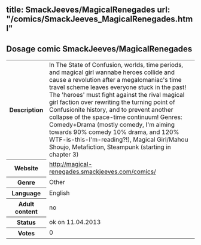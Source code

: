 title: SmackJeeves/MagicalRenegades
url: "/comics/SmackJeeves_MagicalRenegades.html"
---
Dosage comic SmackJeeves/MagicalRenegades
-----------------------------------------

<table class="comicinfo">
<tr>
<th>Description</th><td>In The State of Confusion, worlds, time periods, and magical girl wannabe heroes collide and cause a revolution after a megalomaniac's time travel scheme leaves everyone stuck in the past! The 'heroes' must fight against the rival magical girl faction over rewriting the turning point of Confusionite history, and to prevent another collapse of the space-time continuum! Genres: Comedy+Drama (mostly comedy, I'm aiming towards 90% comedy 10% drama, and 120% WTF-is-this-I'm-reading?!), Magical Girl/Mahou Shoujo, Metafiction, Steampunk (starting in chapter 3)</td>
</tr>
<tr>
<th>Website</th><td><a href="http://magical-renegades.smackjeeves.com/comics/">http://magical-renegades.smackjeeves.com/comics/</a></td>
</tr>
<tr>
<th>Genre</th><td>Other</td>
</tr>
<tr>
<th>Language</th><td>English</td>
</tr>
<tr>
<th>Adult content</th><td>no</td>
</tr>
<tr>
<th>Status</th><td>ok on 11.04.2013</td>
</tr>
<tr>
<th>Votes</th><td>0</div></td>
</tr>
</table>

